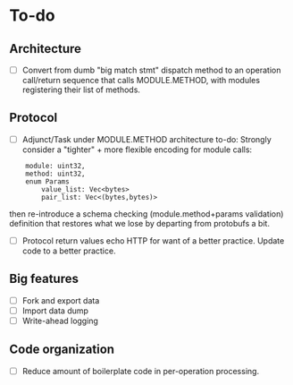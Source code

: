 
# To-do

## Architecture

 - [ ] Convert from dumb "big match stmt" dispatch method to an operation
   call/return sequence that calls MODULE.METHOD, with modules
   registering their list of methods.

## Protocol

 - [ ] Adjunct/Task under MODULE.METHOD architecture to-do:  Strongly
 consider a "tighter" + more flexible encoding for module calls:

```
	module: uint32,
	method: uint32,
	enum Params
		value_list: Vec<bytes>
		pair_list: Vec<(bytes,bytes)>
```

  then re-introduce a schema checking (module.method+params validation)
  definition that restores what we lose by departing from protobufs a bit.

 - [ ] Protocol return values echo HTTP for want of a better practice.
 Update code to a better practice.

## Big features

 - [ ] Fork and export data
 - [ ] Import data dump
 - [ ] Write-ahead logging

## Code organization

 - [ ] Reduce amount of boilerplate code in per-operation processing.

